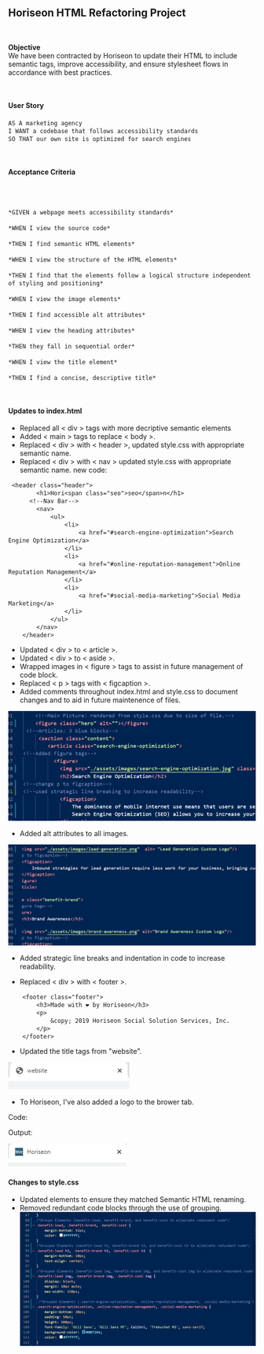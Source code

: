 ## **Horiseon HTML Refactoring Project**
  </br>

**Objective**
</br>
 We have been contracted by Horiseon to update their HTML to include semantic tags, improve accessibility, and ensure stylesheet flows in accordance with best practices.

</br>

#### **User Story**
```
AS A marketing agency
I WANT a codebase that follows accessibility standards
SO THAT our own site is optimized for search engines
```
</br>

#### **Acceptance Criteria**

</br>

```

*GIVEN a webpage meets accessibility standards*

*WHEN I view the source code*

*THEN I find semantic HTML elements*

*WHEN I view the structure of the HTML elements*

*THEN I find that the elements follow a logical structure independent of styling and positioning*

*WHEN I view the image elements*

*THEN I find accessible alt attributes*

*WHEN I view the heading attributes*

*THEN they fall in sequential order*

*WHEN I view the title element*

*THEN I find a concise, descriptive title*

```

</br>

#### **Updates to index.html**

* Replaced all < div > tags with more decriptive semantic elements
* Added < main > tags to replace < body >.
* Replaced < div > with < header >, updated style.css with appropriate semantic name.
* Replaced < div > with < nav > updated style.css with appropriate semantic name.
new code:
```    
 <header class="header">
        <h1>Hori<span class="seo">seo</span>n</h1>
      <!--Nav Bar-->
        <nav>
            <ul>
                <li>
                    <a href="#search-engine-optimization">Search Engine Optimization</a>
                </li>
                <li>
                    <a href="#online-reputation-management">Online Reputation Management</a>
                </li>
                <li>
                    <a href="#social-media-marketing">Social Media Marketing</a>
                </li>
            </ul>
        </nav>
    </header>
```

* Updated < div > to < article >.
* Updated < div > to < aside >.
* Wrapped images in < figure > tags to assist in future management of code block.
* Replaced < p > tags with < figcaption >.
* Added comments throughout index.html and style.css to document changes and to aid in future maintenence of files.

![Developer Comments](readme_images/developer_comments.PNG)

* Added alt attributes to all images.

![Alt Tags](readme_images/alt_tags.PNG)

* Added strategic line breaks and indentation in code to increase readability.

* Replaced < div > with < footer >.

```
    <footer class="footer">
        <h3>Made with ❤️️ by Horiseon</h3>
        <p>
            &copy; 2019 Horiseon Social Solution Services, Inc.
        </p>
    </footer>
```

* Updated the title tags from "website".

![Original Tab](readme_images/Old_Web_Tab.PNG)

* To Horiseon, I've also added a logo to the brower tab.

Code:

<head>
    <meta charset="UTF-8" />
    <link rel="stylesheet" href="./assets/css/style.css">
    <!--Added Logo to browser tab-->
    <link rel= "shortcut icon" href="./assets/images/Logo.PNG">
    <title>Horiseon</title>
</head>

Output:

![New Tab](readme_images/new_web_tab.PNG)


#### **Changes to style.css**

* Updated elements to ensure they matched Semantic HTML renaming.
* Removed redundant code blocks through the use of grouping.
![Optimized CSS Code Blocks](readme_images/code_optimization.PNG)